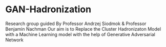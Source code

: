 # GAN-Hadronization
Research group guided By Professor Andrzej Siodmok &amp; Professor Benjamin Nachman
Our aim is to Replace the Cluster Hadronizaton Model with a Machine Learning model with the help of Generative Adversarial Network
